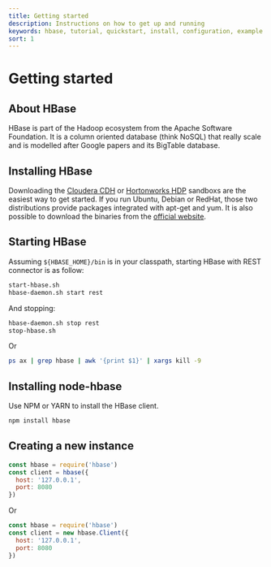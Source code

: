 ```yaml
---
title: Getting started
description: Instructions on how to get up and running
keywords: hbase, tutorial, quickstart, install, configuration, example
sort: 1
---
```


# Getting started

## About HBase

HBase is part of the Hadoop ecosystem from the Apache Software Foundation. It is a column oriented database (think NoSQL) that really scale and is modelled after Google papers and its BigTable database.

## Installing HBase

Downloading the [Cloudera CDH](https://www.cloudera.com/downloads/quickstart_vms.html) or [Hortonworks HDP](https://hortonworks.com/products/sandbox/) sandboxs are the easiest way to get started. If you run Ubuntu, Debian or RedHat, those two distributions provide packages integrated with apt-get and yum. It is also possible to download the binaries from the [official website](http://hbase.apache.org/).

## Starting HBase

Assuming `${HBASE_HOME}/bin` is in your classpath, starting HBase with REST connector is as follow:

```bash
start-hbase.sh
hbase-daemon.sh start rest
```

And stopping:

```bash
hbase-daemon.sh stop rest
stop-hbase.sh
```

Or

```bash
ps ax | grep hbase | awk '{print $1}' | xargs kill -9
```

## Installing node-hbase

Use NPM or YARN to install the HBase client.

```bash
npm install hbase
```

## Creating a new instance

```javascript
const hbase = require('hbase')
const client = hbase({
  host: '127.0.0.1',
  port: 8080
})
```

Or

```javascript
const hbase = require('hbase')
const client = new hbase.Client({
  host: '127.0.0.1',
  port: 8080
})
```
